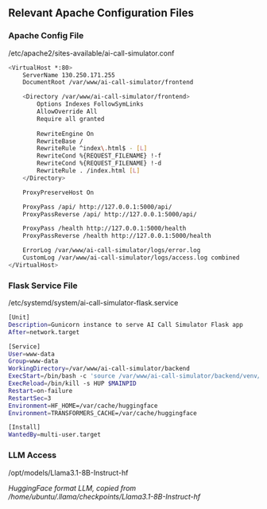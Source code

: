 ## Relevant Apache Configuration Files

### Apache Config File

/etc/apache2/sites-available/ai-call-simulator.conf

```bash
<VirtualHost *:80>
    ServerName 130.250.171.255
    DocumentRoot /var/www/ai-call-simulator/frontend

    <Directory /var/www/ai-call-simulator/frontend>
        Options Indexes FollowSymLinks
        AllowOverride All
        Require all granted
        
        RewriteEngine On
        RewriteBase /
        RewriteRule ^index\.html$ - [L]
        RewriteCond %{REQUEST_FILENAME} !-f
        RewriteCond %{REQUEST_FILENAME} !-d
        RewriteRule . /index.html [L]
    </Directory>

    ProxyPreserveHost On

    ProxyPass /api/ http://127.0.0.1:5000/api/
    ProxyPassReverse /api/ http://127.0.0.1:5000/api/

    ProxyPass /health http://127.0.0.1:5000/health
    ProxyPassReverse /health http://127.0.0.1:5000/health

    ErrorLog /var/www/ai-call-simulator/logs/error.log
    CustomLog /var/www/ai-call-simulator/logs/access.log combined
</VirtualHost>
```

### Flask Service File 

/etc/systemd/system/ai-call-simulator-flask.service

```bash
[Unit]
Description=Gunicorn instance to serve AI Call Simulator Flask app
After=network.target

[Service]
User=www-data
Group=www-data
WorkingDirectory=/var/www/ai-call-simulator/backend
ExecStart=/bin/bash -c 'source /var/www/ai-call-simulator/backend/venv/bin/activate && gunicorn --workers 3 --bind 127.0.0.1:5000 wsgi:app'
ExecReload=/bin/kill -s HUP $MAINPID
Restart=on-failure
RestartSec=3
Environment=HF_HOME=/var/cache/huggingface
Environment=TRANSFORMERS_CACHE=/var/cache/huggingface

[Install]
WantedBy=multi-user.target
```

### LLM Access

/opt/models/Llama3.1-8B-Instruct-hf

*HuggingFace format LLM, copied from /home/ubuntu/.llama/checkpoints/Llama3.1-8B-Instruct-hf*
